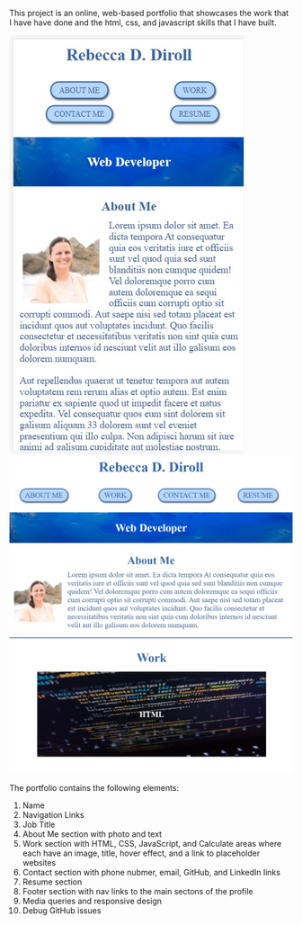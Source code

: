 This project is an online, web-based portfolio that showcases the work that I have have done and the html, css, and javascript skills that I have built.

![image](./assets/images/profile-phone.jpg)
![image](./assets/images/profile-large1.jpg)
![image](./assets/images/profile-large2.jpg)

The portfolio contains the following elements:

1. Name
2. Navigation Links
3. Job Title
4. About Me section with photo and text
5. Work section with HTML, CSS, JavaScript, and Calculate areas where each have an image, title, hover effect, and a link to placeholder websites
6. Contact section with phone nubmer, email, GitHub, and LinkedIn links
7. Resume section
8. Footer section with nav links to the main sectons of the profile
9. Media queries and responsive design
10. Debug GitHub issues
